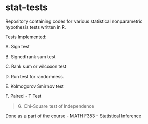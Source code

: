 # stat-tests
Repository containing codes for various statistical nonparametric hypothesis tests written in R.

Tests Implemented:
>
A. Sign test
>
B. Signed rank sum test
>
C. Rank sum or wilcoxon test
>
D. Run test for randomness.
>
E. Kolmogorov Smirnov test
>
F. Paired - T Test 
>
>G. Chi-Square test of Independence

Done as a part of the course - MATH F353 - Statistical Inference 
